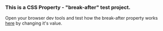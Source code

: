 ### This is a CSS Property - "break-after" test project.

Open your browser dev tools and test how the break-after property works [here]() by changing it's value.

